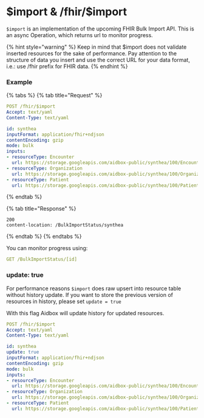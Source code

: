 # $import & /fhir/$import

`$import` is an implementation of the upcoming FHIR Bulk Import API. This is an async Operation, which returns url to monitor progress.&#x20;

{% hint style="warning" %}
Keep in mind that $import does not validate inserted resources for the sake of performance. Pay attention to the structure of data you insert and use the correct URL for your data format, i.e.: use /fhir prefix for FHIR data.
{% endhint %}

### Example

{% tabs %}
{% tab title="Request" %}
```yaml
POST /fhir/$import
Accept: text/yaml
Content-Type: text/yaml

id: synthea
inputFormat: application/fhir+ndjson
contentEncoding: gzip
mode: bulk
inputs:
- resourceType: Encounter
  url: https://storage.googleapis.com/aidbox-public/synthea/100/Encounter.ndjson.gz
- resourceType: Organization
  url: https://storage.googleapis.com/aidbox-public/synthea/100/Organization.ndjson.gz
- resourceType: Patient
  url: https://storage.googleapis.com/aidbox-public/synthea/100/Patient.ndjson.gz
```
{% endtab %}

{% tab title="Response" %}
```
200
content-location: /BulkImportStatus/synthea
```
{% endtab %}
{% endtabs %}

You can monitor progress using:

```yaml
GET /BulkImportStatus/[id]
```

### update: true

For performance reasons `$import` does raw upsert into resource table without history update. If you want to store the previous version of resources in history, please set `update = true`

With this flag Aidbox will update history for updated resources.

```yaml
POST /fhir/$import
Accept: text/yaml
Content-Type: text/yaml

id: synthea
update: true
inputFormat: application/fhir+ndjson
contentEncoding: gzip
mode: bulk
inputs:
- resourceType: Encounter
  url: https://storage.googleapis.com/aidbox-public/synthea/100/Encounter.ndjson.gz
- resourceType: Organization
  url: https://storage.googleapis.com/aidbox-public/synthea/100/Organization.ndjson.gz
- resourceType: Patient
  url: https://storage.googleapis.com/aidbox-public/synthea/100/Patient.ndjson.gz
```

##
